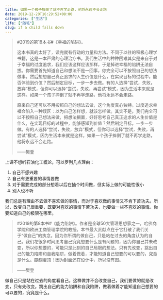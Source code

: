 ```yaml
---
title: 如果一个孩子摔倒了就不再学走路，他将永远不会走路
date: 2019-12-20T16:29:52+08:00
categories: ["生活"]
life: ["随笔"]
slug: if a child falls down
---
```


> #2019的第18本书#《幸福的陷阱》。
>
> 这本书真的太好了，读完就有行动的力量和方法。不同于以往的积极心理学书籍，这是一本严肃的心理治疗书。我们生活中的种种困难其实是来自于对于幸福的过度追求，我们应该这样应该那样，于是掉进幸福的陷阱无法自拔。你需要首先知道自己和想法不是一回事，你完全可以不按照自己的想法做事。然后想想自己真正追求的人生价值是什么，在实现目标的过程中，能否体验到价值？然后制定目标，一步一步去做。有的人选择“尝试，失败，放弃”模式，但你可以选择“尝试，失败，再尝试”模式，因为生活本来就是这样。如果一个孩子摔倒了就不再学走路，他将永远不会走路。
>
> 原来自己还可以不用按照自己的想法去做，这个角度真心独特。过度追求幸福会陷入一种误区：以为自己怎样想，就该怎样做。其实不是，我们完全可以不按照自己想法来做，把想法搁置，好好思考自己真正追求的人生价值是什么，在实现目标的过程中，能够感知到价值？然后制定目标，一步一步做。有的人选择“尝试，失败，放弃”模式，但你可以选择“尝试，失败，再尝试”模式，因为生活本来就是这样。如果一个孩子摔倒了就不再学走路，他将永远不会走路。
>
> ——樊登

上课不想听石油化工概论，可以罗列几点理由：

1. 自己不感兴趣
2. 自己有更重要的事情要做
3. 对于需要完成的部分想着以后在抽个时间做，但实际上做的可能性很小
4. 别人也不听


我们总是有理由不去做不喜欢做的事情，而对于喜欢做的事情又不肯下苦功夫。所以，改变自己很重要，既要对喜欢的事情下苦功夫，也要做一些不喜欢的事情。你要知道自己的极限在哪里。

> #2019的第8本书#《能力陷阱》。作者是全球50大管理思想家之一，哈佛商学院和欧洲工商管理学院的教授。本书最大贡献点在于它打破了我们关于“做自己”的执念。因为你所谓的做自己，只是站在过去的角度认为的自己。我们花很多时间思考自己究竟想要什么是有问题的，因为你自己并未改变，所以你想要的，可能只是此刻的自己局限的想法。只有先改变，跳出自己的能力陷阱和自我陷阱，做着做着，才能知道自己想要的可以要的，究竟是什么。醍醐灌顶！因为封面还在设计中，所以没有图。
>
> ——樊登

做自己只是站在过去的角度看自己。这样做并不会改变自己，我们要做的就是改变，只有先改变，跳出自己的能力陷阱和自我陷阱，做着做着才能知道自己想要的可以要的，究竟是什么。